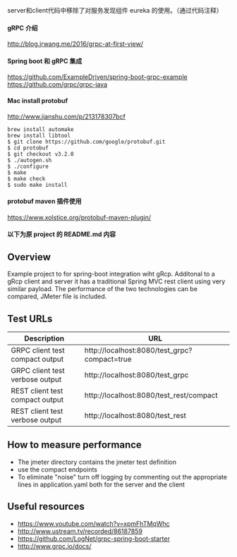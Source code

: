 server和client代码中移除了对服务发现组件 eureka 的使用。（通过代码注释）

#### gRPC 介绍
http://blog.jrwang.me/2016/grpc-at-first-view/

#### Spring boot 和 gRPC 集成
https://github.com/ExampleDriven/spring-boot-grpc-example
https://github.com/grpc/grpc-java

#### Mac install protobuf
http://www.jianshu.com/p/213178307bcf
```shell
brew install automake
brew install libtool
$ git clone https://github.com/google/protobuf.git
$ cd protobuf
$ git checkout v3.2.0
$ ./autogen.sh
$ ./configure
$ make
$ make check
$ sudo make install
```
#### protobuf maven 插件使用
https://www.xolstice.org/protobuf-maven-plugin/

#### 以下为原 project 的 README.md 内容

## Overview

Example project to for spring-boot integration wiht gRcp. Additonal to a gRcp client and server it has a traditional Spring MVC rest client using very similar payload. The performance of the two technologies can be compared, JMeter file is included.

## Test URLs

Description | URL 
--- | --- 
GRPC client test compact output | http://localhost:8080/test_grpc?compact=true  
GRPC client test verbose output | http://localhost:8080/test_grpc
REST client test compact output | http://localhost:8080/test_rest/compact
REST client test verbose output | http://localhost:8080/test_rest
 
## How to measure performance  
 - The jmeter directory contains the jmeter test definition
 - use the compact endpoints
 - To eliminate "noise" turn off logging by commenting out the appropriate lines in application.yaml both for the server and the client 
 

## Useful resources

- https://www.youtube.com/watch?v=xpmFhTMqWhc
- http://www.ustream.tv/recorded/86187859
- https://github.com/LogNet/grpc-spring-boot-starter
- http://www.grpc.io/docs/
